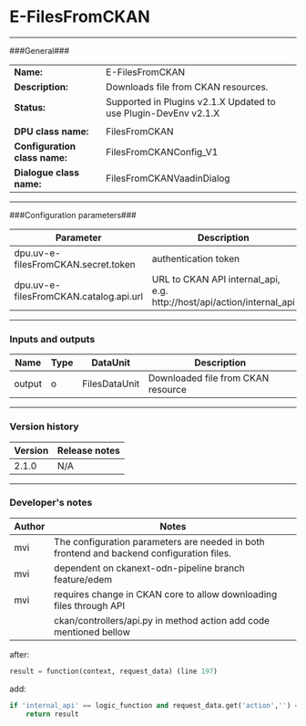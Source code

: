 # E-FilesFromCKAN #
----------

###General###

|                              |                                                               |
|------------------------------|---------------------------------------------------------------|
|**Name:**                     |E-FilesFromCKAN                                                |
|**Description:**              |Downloads file from CKAN resources.                            |
|**Status:**                   |Supported in Plugins v2.1.X Updated to use Plugin-DevEnv v2.1.X |
|                              |                                                               |
|**DPU class name:**           |FilesFromCKAN                                                  | 
|**Configuration class name:** |FilesFromCKANConfig_V1                                         |
|**Dialogue class name:**      |FilesFromCKANVaadinDialog                                      | 

***

###Configuration parameters###

|Parameter                        |Description                             |                                                        
|---------------------------------|----------------------------------------|
|dpu.uv-e-filesFromCKAN.secret.token |authentication token |
|dpu.uv-e-filesFromCKAN.catalog.api.url |URL to CKAN API internal_api, e.g. http://host/api/action/internal_api  |

***

### Inputs and outputs ###

|Name                |Type       |DataUnit                         |Description                        |
|--------------------|-----------|---------------------------------|-----------------------------------|
|output              |o          |FilesDataUnit                    |Downloaded file from CKAN resource |


***

### Version history ###

|Version            |Release notes                                   |
|-------------------|------------------------------------------------|
|2.1.0              |N/A                                             |                                


***

### Developer's notes ###

|Author            |Notes                 |
|------------------|----------------------|
|mvi               |The configuration parameters are needed in both frontend and backend configuration files. |
|mvi               |dependent on ckanext-odn-pipeline branch feature/edem| 
|mvi               |requires change in CKAN core to allow downloading files through API|
|                  |ckan/controllers/api.py in method action add code mentioned bellow|

after:
```python
result = function(context, request_data) (line 197)
```
add:
```python
if 'internal_api' == logic_function and request_data.get('action','') == 'resource_download':
	return result
```

